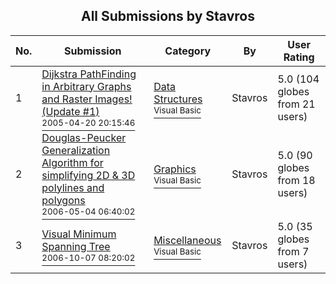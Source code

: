 ﻿<div align="center">

## All Submissions by  Stavros

</div>

No.  | Submission | Category | By   | User Rating
---- | ---------- | -------- | ---- | -----------
1 | [Dijkstra PathFinding in Arbitrary Graphs and Raster Images\! \(Update \#1\)<br /><sup>2005-04-20 20:15:46</sup>](https://github.com/Planet-Source-Code/stavros-dijkstra-pathfinding-in-arbitrary-graphs-and-raster-images-update-1__1-59974) | [Data Structures<br /><sup>Visual Basic</sup>](../ByCategory/data-structures__1-33.md) |  Stavros | 5.0 (104 globes from 21 users)
2 | [Douglas\-Peucker Generalization Algorithm for simplifying 2D &amp; 3D polylines and polygons<br /><sup>2006-05-04 06:40:02</sup>](https://github.com/Planet-Source-Code/stavros-douglas-peucker-generalization-algorithm-for-simplifying-2d-amp-3d-polylines-and-p__1-65175) | [Graphics<br /><sup>Visual Basic</sup>](../ByCategory/graphics__1-46.md) |  Stavros | 5.0 (90 globes from 18 users)
3 | [Visual Minimum Spanning Tree<br /><sup>2006-10-07 08:20:02</sup>](https://github.com/Planet-Source-Code/stavros-visual-minimum-spanning-tree__1-66725) | [Miscellaneous<br /><sup>Visual Basic</sup>](../ByCategory/miscellaneous__1-1.md) |  Stavros | 5.0 (35 globes from 7 users)
